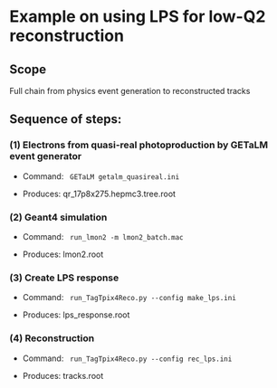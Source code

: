 # Example on using LPS for low-Q2 reconstruction

## Scope

Full chain from physics event generation to reconstructed tracks

## Sequence of steps:

### (1) Electrons from quasi-real photoproduction by GETaLM event generator

- Command: <code> GETaLM getalm_quasireal.ini </code>

- Produces: qr_17p8x275.hepmc3.tree.root

### (2) Geant4 simulation

- Command: <code> run_lmon2 -m lmon2_batch.mac </code>

- Produces: lmon2.root

### (3) Create LPS response

- Command: <code> run_TagTpix4Reco.py --config make_lps.ini </code>

- Produces: lps_response.root

### (4) Reconstruction

- Command: <code> run_TagTpix4Reco.py --config rec_lps.ini </code>

- Produces: tracks.root

